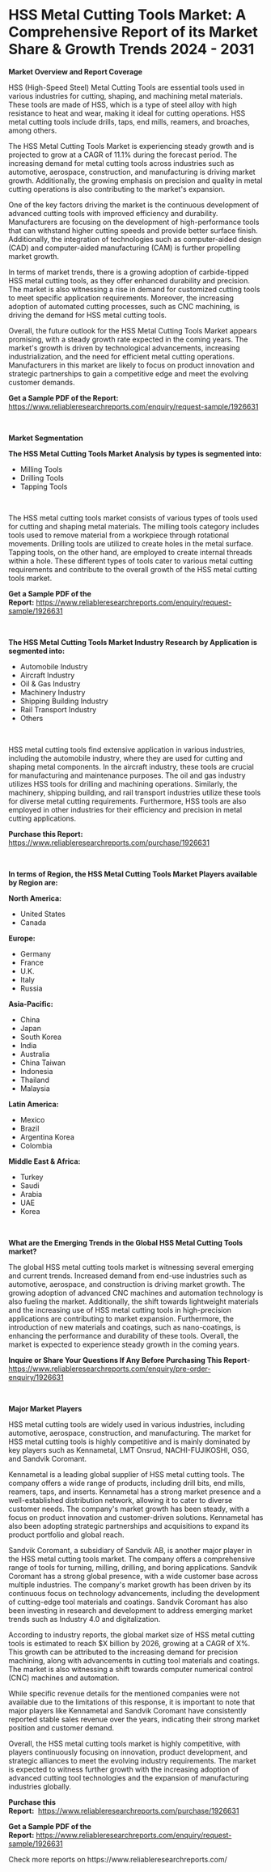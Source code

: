 <p><h1>HSS Metal Cutting Tools Market: A Comprehensive Report of its Market Share & Growth Trends 2024 - 2031</h1></p><p><strong>Market Overview and Report Coverage</strong></p>
<p><p>HSS (High-Speed Steel) Metal Cutting Tools are essential tools used in various industries for cutting, shaping, and machining metal materials. These tools are made of HSS, which is a type of steel alloy with high resistance to heat and wear, making it ideal for cutting operations. HSS metal cutting tools include drills, taps, end mills, reamers, and broaches, among others.</p><p>The HSS Metal Cutting Tools Market is experiencing steady growth and is projected to grow at a CAGR of 11.1% during the forecast period. The increasing demand for metal cutting tools across industries such as automotive, aerospace, construction, and manufacturing is driving market growth. Additionally, the growing emphasis on precision and quality in metal cutting operations is also contributing to the market's expansion.</p><p>One of the key factors driving the market is the continuous development of advanced cutting tools with improved efficiency and durability. Manufacturers are focusing on the development of high-performance tools that can withstand higher cutting speeds and provide better surface finish. Additionally, the integration of technologies such as computer-aided design (CAD) and computer-aided manufacturing (CAM) is further propelling market growth.</p><p>In terms of market trends, there is a growing adoption of carbide-tipped HSS metal cutting tools, as they offer enhanced durability and precision. The market is also witnessing a rise in demand for customized cutting tools to meet specific application requirements. Moreover, the increasing adoption of automated cutting processes, such as CNC machining, is driving the demand for HSS metal cutting tools.</p><p>Overall, the future outlook for the HSS Metal Cutting Tools Market appears promising, with a steady growth rate expected in the coming years. The market's growth is driven by technological advancements, increasing industrialization, and the need for efficient metal cutting operations. Manufacturers in this market are likely to focus on product innovation and strategic partnerships to gain a competitive edge and meet the evolving customer demands.</p></p>
<p><strong>Get a Sample PDF of the Report:</strong> <a href="https://www.reliableresearchreports.com/enquiry/request-sample/1926631">https://www.reliableresearchreports.com/enquiry/request-sample/1926631</a></p>
<p>&nbsp;</p>
<p><strong>Market Segmentation</strong></p>
<p><strong>The HSS Metal Cutting Tools Market Analysis by types is segmented into:</strong></p>
<p><ul><li>Milling Tools</li><li>Drilling Tools</li><li>Tapping Tools</li></ul></p>
<p>&nbsp;</p>
<p><p>The HSS metal cutting tools market consists of various types of tools used for cutting and shaping metal materials. The milling tools category includes tools used to remove material from a workpiece through rotational movements. Drilling tools are utilized to create holes in the metal surface. Tapping tools, on the other hand, are employed to create internal threads within a hole. These different types of tools cater to various metal cutting requirements and contribute to the overall growth of the HSS metal cutting tools market.</p></p>
<p><strong>Get a Sample PDF of the Report:</strong>&nbsp;<a href="https://www.reliableresearchreports.com/enquiry/request-sample/1926631">https://www.reliableresearchreports.com/enquiry/request-sample/1926631</a></p>
<p>&nbsp;</p>
<p><strong>The HSS Metal Cutting Tools Market Industry Research by Application is segmented into:</strong></p>
<p><ul><li>Automobile Industry</li><li>Aircraft Industry</li><li>Oil & Gas Industry</li><li>Machinery Industry</li><li>Shipping Building Industry</li><li>Rail Transport Industry</li><li>Others</li></ul></p>
<p>&nbsp;</p>
<p><p>HSS metal cutting tools find extensive application in various industries, including the automobile industry, where they are used for cutting and shaping metal components. In the aircraft industry, these tools are crucial for manufacturing and maintenance purposes. The oil and gas industry utilizes HSS tools for drilling and machining operations. Similarly, the machinery, shipping building, and rail transport industries utilize these tools for diverse metal cutting requirements. Furthermore, HSS tools are also employed in other industries for their efficiency and precision in metal cutting applications.</p></p>
<p><strong>Purchase this Report:</strong>&nbsp; <a href="https://www.reliableresearchreports.com/purchase/1926631">https://www.reliableresearchreports.com/purchase/1926631</a></p>
<p>&nbsp;</p>
<p><strong>In terms of Region, the HSS Metal Cutting Tools Market Players available by Region are:</strong></p>
<p>
    <p> <strong> North America: </strong>
        <ul>
            <li>United States</li>
            <li>Canada</li>
        </ul>
        </p> 
    <p> <strong> Europe: </strong>
        <ul>
            <li>Germany</li>
            <li>France</li>
            <li>U.K.</li>
            <li>Italy</li>
            <li>Russia</li>
        </ul>
        </p> 
    <p> <strong> Asia-Pacific: </strong>
        <ul>
            <li>China</li>
            <li>Japan</li>
            <li>South Korea</li>
            <li>India</li>
            <li>Australia</li>
            <li>China Taiwan</li>
            <li>Indonesia</li>
            <li>Thailand</li>
            <li>Malaysia</li>
        </ul>
        </p> 
    <p> <strong> Latin America: </strong>
        <ul>
            <li>Mexico</li>
            <li>Brazil</li>
            <li>Argentina Korea</li>
            <li>Colombia</li>
        </ul>
        </p> 
    <p> <strong> Middle East & Africa: </strong>
        <ul>
            <li>Turkey</li>
            <li>Saudi</li>
            <li>Arabia</li>
            <li>UAE</li>
            <li>Korea</li>
        </ul>
    </p>
    </p>
<p>&nbsp;</p>
<p><strong>What are the Emerging Trends in the Global HSS Metal Cutting Tools market?</strong></p>
<p><p>The global HSS metal cutting tools market is witnessing several emerging and current trends. Increased demand from end-use industries such as automotive, aerospace, and construction is driving market growth. The growing adoption of advanced CNC machines and automation technology is also fueling the market. Additionally, the shift towards lightweight materials and the increasing use of HSS metal cutting tools in high-precision applications are contributing to market expansion. Furthermore, the introduction of new materials and coatings, such as nano-coatings, is enhancing the performance and durability of these tools. Overall, the market is expected to experience steady growth in the coming years.</p></p>
<p><strong>Inquire or Share Your Questions If Any Before Purchasing This Report</strong>- <a href="https://www.reliableresearchreports.com/enquiry/pre-order-enquiry/1926631">https://www.reliableresearchreports.com/enquiry/pre-order-enquiry/1926631</a></p>
<p>&nbsp;</p>
<p><strong>Major Market Players</strong></p>
<p><p>HSS metal cutting tools are widely used in various industries, including automotive, aerospace, construction, and manufacturing. The market for HSS metal cutting tools is highly competitive and is mainly dominated by key players such as Kennametal, LMT Onsrud, NACHI-FUJIKOSHI, OSG, and Sandvik Coromant. </p><p>Kennametal is a leading global supplier of HSS metal cutting tools. The company offers a wide range of products, including drill bits, end mills, reamers, taps, and inserts. Kennametal has a strong market presence and a well-established distribution network, allowing it to cater to diverse customer needs. The company's market growth has been steady, with a focus on product innovation and customer-driven solutions. Kennametal has also been adopting strategic partnerships and acquisitions to expand its product portfolio and global reach.</p><p>Sandvik Coromant, a subsidiary of Sandvik AB, is another major player in the HSS metal cutting tools market. The company offers a comprehensive range of tools for turning, milling, drilling, and boring applications. Sandvik Coromant has a strong global presence, with a wide customer base across multiple industries. The company's market growth has been driven by its continuous focus on technology advancements, including the development of cutting-edge tool materials and coatings. Sandvik Coromant has also been investing in research and development to address emerging market trends such as Industry 4.0 and digitalization.</p><p>According to industry reports, the global market size of HSS metal cutting tools is estimated to reach $X billion by 2026, growing at a CAGR of X%. This growth can be attributed to the increasing demand for precision machining, along with advancements in cutting tool materials and coatings. The market is also witnessing a shift towards computer numerical control (CNC) machines and automation.</p><p>While specific revenue details for the mentioned companies were not available due to the limitations of this response, it is important to note that major players like Kennametal and Sandvik Coromant have consistently reported stable sales revenue over the years, indicating their strong market position and customer demand.</p><p>Overall, the HSS metal cutting tools market is highly competitive, with players continuously focusing on innovation, product development, and strategic alliances to meet the evolving industry requirements. The market is expected to witness further growth with the increasing adoption of advanced cutting tool technologies and the expansion of manufacturing industries globally.</p></p>
<p><strong>Purchase this Report:</strong>&nbsp;&nbsp;<a href="https://www.reliableresearchreports.com/purchase/1926631">https://www.reliableresearchreports.com/purchase/1926631</a></p>
<p></p>
<p><strong>Get a Sample PDF of the Report:</strong>&nbsp;<a href="https://www.reliableresearchreports.com/enquiry/request-sample/1926631">https://www.reliableresearchreports.com/enquiry/request-sample/1926631</a></p>
<p>Check more reports on https://www.reliableresearchreports.com/</p>
